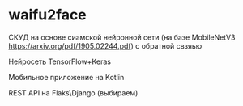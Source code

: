 # waifu2face

СКУД на основе сиамской нейронной сети (на базе MobileNetV3 https://arxiv.org/pdf/1905.02244.pdf) с обратной свзяью





Нейросеть TensorFlow+Keras

Мобильное приложение на Kotlin

REST API на Flaks\Django (выбираем)


